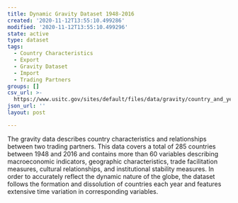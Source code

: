 ```yaml
---
title: Dynamic Gravity Dataset 1948-2016
created: '2020-11-12T13:55:10.499286'
modified: '2020-11-12T13:55:10.499296'
state: active
type: dataset
tags:
  - Country Characteristics
  - Export
  - Gravity Dataset
  - Import
  - Trading Partners
groups: []
csv_url: >-
  https://www.usitc.gov/sites/default/files/data/gravity/country_and_year_coverage-1.0.csv
json_url: ''
layout: post

---
```

The gravity data describes country characteristics and relationships between two trading partners. This data covers a total of 285 countries between 1948 and 2016 and contains more than 60 variables describing macroeconomic indicators, geographic characteristics, trade facilitation measures, cultural relationships, and institutional stability measures.  In order to accurately reflect the dynamic nature of the globe, the dataset follows the formation and dissolution of countries each year and features extensive time variation in corresponding variables.

